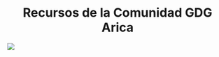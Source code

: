<h1 align="center">Recursos de la Comunidad GDG Arica</h1>
<img src="https://i.imgur.com/csDrhSk.png">